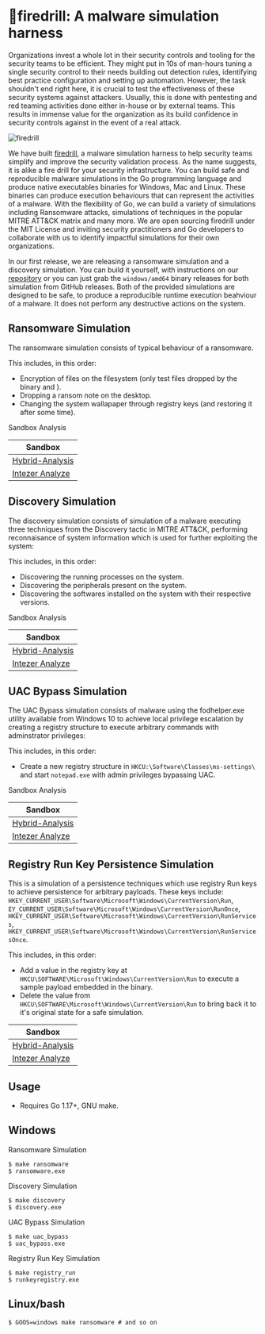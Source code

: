 # 🧯firedrill: A malware simulation harness

Organizations invest a whole lot in their security controls and tooling for the security teams to be efficient. They might put in 10s of man-hours tuning a single security control to their needs building out detection rules, identifying best practice configuration and setting up automation. However, the task shouldn't end right here, it is crucial to test the effectiveness of these security systems against attackers. Usually, this is done with pentesting and red teaming activities done either in-house or by external teams. This results in immense value for the organization as its build confidence in security controls against in the event of a real attack.

![firedrill](https://i.imgur.com/flySzca.png)

We have built [firedrill](https://github.com/FourCoreLabs/firedrill), a malware simulation harness to help security teams simplify and improve the security validation process. As the name suggests, it is alike a fire drill for your security infrastructure. You can build safe and reproducible malware simulations in the Go programming language and produce native executables binaries for Windows, Mac and Linux. These binaries can produce execution behaviours that can represent the activities of a malware. With the flexibility of Go, we can build a  variety of simulations including Ransomware attacks, simulations of techniques in the popular MITRE ATT&CK matrix and many more. We are open sourcing firedrill under the MIT License and inviting security practitioners and Go developers to collaborate with us to identify impactful simulations for their own organizations.

In our first release, we are releasing a ransomware simulation and a discovery simulation. You can build it yourself, with instructions on our [repository](https://github.com/FourCoreLabs/firedrill) or you can just grab the `windows/amd64` binary releases for both simulation from GitHub releases. Both of the provided simulations are designed to be safe, to produce a reproducible runtime execution beahviour of a malware. It does not perform any destructive actions on the system.

## Ransomware Simulation

The ransomware simulation consists of typical behaviour of a ransomware.

This includes, in this order:
- Encryption of files on the filesystem (only test files dropped by the binary and ).
- Dropping a ransom note on the desktop.
- Changing the system wallapaper through registry keys (and restoring it after some time).

Sandbox Analysis

| Sandbox |
| ------- |
| [Hybrid-Analysis](https://www.hybrid-analysis.com/sample/21b95de03a83883b67fe14d9d517782f73276649378fbb4fca632c89410c2ba9/61dff7ee07ae9c2e3f3842e4) |
| [Intezer Analyze](https://analyze.intezer.com/analyses/cc3cd1fe-e346-4672-92ab-f91765cc0d86) |

## Discovery Simulation

The discovery simulation consists of simulation of a malware executing three techniques from the Discovery tactic in MITRE ATT&CK, performing reconnaisance of system information which is used for further exploiting the system:

This includes, in this order:
- Discovering the running processes on the system.
- Discovering the peripherals present on the system.
- Discovering the softwares installed on the system with their respective versions.

Sandbox Analysis 

| Sandbox |
| ------- |
| [Hybrid-Analysis](https://www.hybrid-analysis.com/sample/c8fcd8419bf11385bdddc9cfd8017226493365ff97d2232f9283fbe6309830bc/61dff860d9a3de1d1f04a1fb) |
| [Intezer Analyze](https://analyze.intezer.com/analyses/b83fddb9-a3c8-4f60-99a0-f9364acddd72) |

## UAC Bypass Simulation

The UAC Bypass simulation consists of malware using the fodhelper.exe utility available from Windows 10 to achieve local privilege escalation by creating a registry structure to execute arbitrary commands with adminstrator privileges:

This includes, in this order:
- Create a new registry structure in `HKCU:\Software\Classes\ms-settings\` and start `notepad.exe` with admin privileges bypassing UAC.

Sandbox Analysis

| Sandbox |
| ------- |
| [Hybrid-Analysis](https://www.hybrid-analysis.com/sample/98ee778d81174276c74ef2039163b48479b9b1d798770ea434d8d54cb35390b0) |
| [Intezer Analyze](https://analyze.intezer.com/analyses/f8859513-c7b5-416a-85ee-59b44ed6d160) |


## Registry Run Key Persistence Simulation

This is a simulation of a persistence techniques which use registry Run keys to achieve persistence for arbitrary payloads. These keys include: `HKEY_CURRENT_USER\Software\Microsoft\Windows\CurrentVersion\Run`, `EY_CURRENT_USER\Software\Microsoft\Windows\CurrentVersion\RunOnce`, `HKEY_CURRENT_USER\Software\Microsoft\Windows\CurrentVersion\RunServices`, `HKEY_CURRENT_USER\Software\Microsoft\Windows\CurrentVersion\RunServicesOnce`.

This includes, in this order:
- Add a value in the registry key at `HKCU\SOFTWARE\Microsoft\Windows\CurrentVersion\Run` to execute a sample payload embedded in the binary.
- Delete the value from `HKCU\SOFTWARE\Microsoft\Windows\CurrentVersion\Run` to bring back it to it's original state for a safe simulation.

| Sandbox |
| ------- |
| [Hybrid-Analysis](https://www.hybrid-analysis.com/sample/353aa45090090f298af8b1d7135b33ea03c7b5b431c31367e9468366aff227b2) |
| [Intezer Analyze](https://analyze.intezer.com/analyses/cf85df57-0066-4ae1-bd1d-88b0f6f433d8) |

## Usage

- Requires Go 1.17+, GNU make.

## Windows

Ransomware Simulation
```
$ make ransomware
$ ransomware.exe
```

Discovery Simulation
```
$ make discovery
$ discovery.exe
```

UAC Bypass Simulation
```
$ make uac_bypass
$ uac_bypass.exe
```

Registry Run Key Simulation
```
$ make registry_run
$ runkeyregistry.exe
```

## Linux/bash
```
$ GOOS=windows make ransomware # and so on
```
